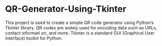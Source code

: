 # QR-Generator-Using-Tkinter
This project is used to create a simple QR code generator using Python’s Tkinter library. QR codes are widely used for encoding data such as URLs, contact informati on, and more. Tkinter is a standard GUI (Graphical User Interface) toolkit for Python.

